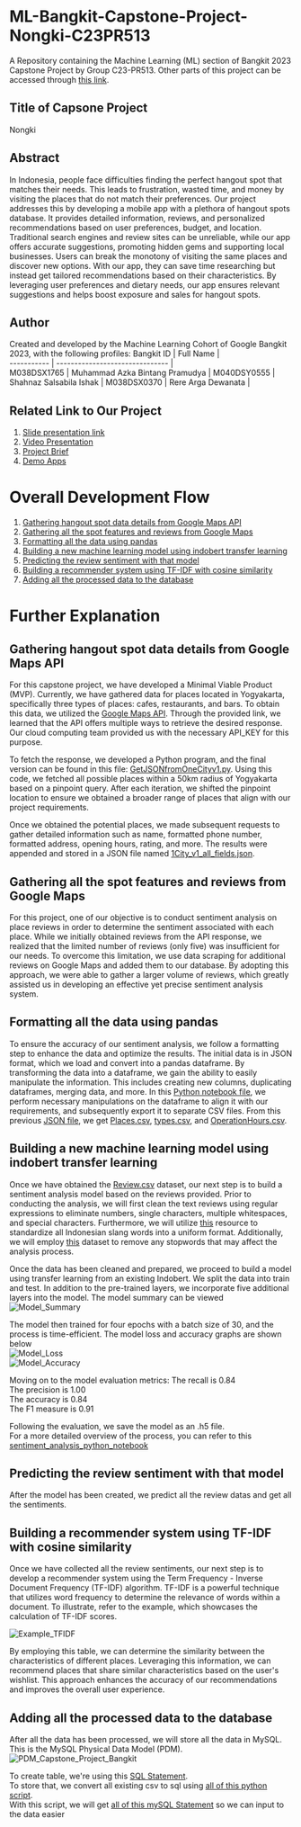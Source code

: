 # ML-Bangkit-Capstone-Project-Nongki-C23PR513
A Repository containing the Machine Learning (ML) section of Bangkit 2023 Capstone Project by Group C23-PR513. Other parts of this project can be accessed through [this link](https://github.com/argadewanata/C23-PR513_Mid-Checkpoint).  

## Title of Capsone Project 
Nongki

## Abstract
In Indonesia, people face difficulties finding the perfect hangout spot that matches their needs. This leads to frustration, wasted time, and money by visiting the places that do not match their preferences. Our project addresses this by developing a mobile app with a plethora of hangout spots database. It provides detailed information, reviews, and personalized recommendations based on user preferences, budget, and location. Traditional search engines and review sites can be unreliable, while our app offers accurate suggestions, promoting hidden gems and supporting local businesses. Users can break the monotony of visiting the same places and discover new options. With our app, they can save time researching but instead get tailored recommendations based on their characteristics. By leveraging user preferences and dietary needs, our app ensures relevant suggestions and helps boost exposure and sales for hangout spots.

## Author
Created and developed by the Machine Learning Cohort of Google Bangkit 2023, with the following profiles:
Bangkit ID  | Full Name                       |                
----------- | ------------------------------- |               
M038DSX1765 | Muhammad Azka Bintang Pramudya  | 
M040DSY0555 | Shahnaz Salsabila Ishak         |
M038DSX0370 | Rere Arga Dewanata              |

## Related Link to Our Project
1. [Slide presentation link](https://www.canva.com/design/DAFlzSyG0OM/UzO5bba6TuWcpynpdTvZGg/edit?utm_content=DAFlzSyG0OM&utm_campaign=designshare&utm_medium=link2&utm_source=sharebutton)
2. [Video Presentation](https://youtu.be/SKhmMks5kag)
3. [Project Brief](https://docs.google.com/document/d/1WBYCNjmgmEvCtbIrnKq-Q-XFo5L7woNx/edit?usp=sharing&ouid=113117300709765044885&rtpof=true&sd=true)
4. [Demo Apps](https://drive.google.com/file/d/1b7-apcgAvGetBgnD-sEjVhCUBSs2-vAa/view?usp=sharing)

# Overall Development Flow 
1. [Gathering hangout spot data details from Google Maps API](#gathering-hangout-spot-data-details-from-google-maps-api)  
2. [Gathering all the spot features and reviews from Google Maps](#gathering-all-the-spot-features-and-reviews-from-google-maps)  
3. [Formatting all the data using pandas](#formatting-all-the-data-using-pandas)  
4. [Building a new machine learning model using indobert transfer learning](#building-a-new-machine-learning-model-using-indobert-transfer-learning)  
5. [Predicting the review sentiment with that model](#predicting-the-review-sentiment-with-that-model) 
6. [Building a recommender system using TF-IDF with cosine similarity](#building-a-recommender-system-using-tf-idf-with-cosine-similarity)
7. [Adding all the processed data to the database](#adding-all-the-processed-data-to-the-database)

# Further Explanation
## Gathering hangout spot data details from Google Maps API
For this capstone project, we have developed a Minimal Viable Product (MVP). Currently, we have gathered data for places located in Yogyakarta, specifically three types of places: cafes, restaurants, and bars. To obtain this data, we utilized the [Google Maps API](https://developers.google.com/maps/documentation/places/web-service/details). Through the provided link, we learned that the API offers multiple ways to retrieve the desired response. Our cloud computing team provided us with the necessary API_KEY for this purpose. 

To fetch the response, we developed a Python program, and the final version can be found in this file: [GetJSONfromOneCityv1.py](https://github.com/argadewanata/ML-Bangkit-Capstone-Project/blob/main/GetData/GetJSONfromAPI/GetJSONfromOneCityV1.py). Using this code, we fetched all possible places within a 50km radius of Yogyakarta based on a pinpoint query. After each iteration, we shifted the pinpoint location to ensure we obtained a broader range of places that align with our project requirements.

Once we obtained the potential places, we made subsequent requests to gather detailed information such as name, formatted phone number, formatted address, opening hours, rating, and more. The results were appended and stored in a JSON file named [1City_v1_all_fields.json](https://github.com/argadewanata/ML-Bangkit-Capstone-Project/blob/main/GetData/JSON_Response/1City_v1_all_fields.json).

## Gathering all the spot features and reviews from Google Maps 
For this project, one of our objective is to conduct sentiment analysis on place reviews in order to determine the sentiment associated with each place. While we initially obtained reviews from the API response, we realized that the limited number of reviews (only five) was insufficient for our needs. To overcome this limitation, we use data scraping for additional reviews on Google Maps and added them to our database. By adopting this approach, we were able to gather a larger volume of reviews, which greatly assisted us in developing an effective yet precise sentiment analysis system.

## Formatting all the data using pandas
To ensure the accuracy of our sentiment analysis, we follow a formatting step to enhance the data and optimize the results. The initial data is in JSON format, which we load and convert into a pandas dataframe. By transforming the data into a dataframe, we gain the ability to easily manipulate the information. This includes creating new columns, duplicating dataframes, merging data, and more. In this [Python notebook file](https://github.com/argadewanata/ML-Bangkit-Capstone-Project/blob/main/Data%20Cleaning/Revision%202/Cleaning_data_03_revised.ipynb), we perform necessary manipulations on the dataframe to align it with our requirements, and subsequently export it to separate CSV files. From this previous [JSON file](https://github.com/argadewanata/ML-Bangkit-Capstone-Project/blob/main/GetData/JSON_Response/1City_v1_all_fields.json), we get [Places.csv](https://github.com/argadewanata/ML-Bangkit-Capstone-Project/blob/main/Database/CSV/Places.csv), [types.csv](https://github.com/argadewanata/ML-Bangkit-Capstone-Project/blob/main/Database/CSV/types.csv), and [OperationHours.csv](https://github.com/argadewanata/ML-Bangkit-Capstone-Project/blob/main/Database/CSV/OperationHours.csv).

## Building a new machine learning model using indobert transfer learning
Once we have obtained the [Review.csv](https://github.com/argadewanata/ML-Bangkit-Capstone-Project/blob/main/Sentiment%20Analysis/cleaned.csv) dataset, our next step is to build a sentiment analysis model based on the reviews provided. Prior to conducting the analysis, we will first clean the text reviews using regular expressions to eliminate numbers, single characters, multiple whitespaces, and special characters. Furthermore, we will utilize [this](https://github.com/argadewanata/ML-Bangkit-Capstone-Project/blob/main/Sentiment%20Analysis/new_kamusalay.csv) resource to standardize all Indonesian slang words into a uniform format. Additionally, we will employ [this](https://github.com/argadewanata/ML-Bangkit-Capstone-Project/blob/main/Sentiment%20Analysis/stopwordbahasa.csv) dataset to remove any stopwords that may affect the analysis process.

Once the data has been cleaned and prepared, we proceed to build a model using transfer learning from an existing Indobert. We split the data into train and test. In addition to the pre-trained layers, we incorporate five additional layers into the model. The model summary can be viewed   
![Model_Summary](https://github.com/argadewanata/ML-Bangkit-Capstone-Project/assets/70679432/78808a90-bcef-45b3-b651-69b330097095)  

The model then trained for four epochs with a batch size of 30, and the process is time-efficient. The model loss and accuracy graphs are shown below  
![Model_Loss](https://github.com/argadewanata/ML-Bangkit-Capstone-Project/assets/70679432/4f2091f1-b90e-4438-98f2-c512b8adf93f)  
![Model_Accuracy](https://github.com/argadewanata/ML-Bangkit-Capstone-Project/assets/70679432/bbf51ffc-b2a4-4251-8012-fc37703d8e30)    

Moving on to the model evaluation metrics: 
The recall is 0.84  
The precision is 1.00  
The accuracy is 0.84  
The F1 measure is 0.91    

Following the evaluation, we save the model as an .h5 file.   
For a more detailed overview of the process, you can refer to this [sentiment_analysis_python_notebook](https://github.com/argadewanata/ML-Bangkit-Capstone-Project/blob/main/Sentiment%20Analysis/SentimentAnalysis.ipynb)

## Predicting the review sentiment with that model
After the model has been created, we predict all the review datas and get all the sentiments.

## Building a recommender system using TF-IDF with cosine similarity
Once we have collected all the review sentiments, our next step is to develop a recommender system using the Term Frequency - Inverse Document Frequency (TF-IDF) algorithm. TF-IDF is a powerful technique that utilizes word frequency to determine the relevance of words within a document. To illustrate, refer to the example, which showcases the calculation of TF-IDF scores.

![Example_TFIDF](https://github.com/argadewanata/ML-Bangkit-Capstone-Project/assets/70679432/6fe55b0d-19f9-485b-8ae4-d2c3354990b8)

By employing this table, we can determine the similarity between the characteristics of different places. Leveraging this information, we can recommend places that share similar characteristics based on the user's wishlist. This approach enhances the accuracy of our recommendations and improves the overall user experience.

## Adding all the processed data to the database  
After all the data has been processed, we will store all the data in MySQL. This is the MySQL Physical Data Model (PDM).
![PDM_Capstone_Project_Bangkit](https://github.com/argadewanata/ML-Bangkit-Capstone-Project/assets/70679432/82fa5503-355f-49d4-8a4d-45daa958da04)  

To create table, we're using this [SQL Statement](https://github.com/argadewanata/ML-Bangkit-Capstone-Project/blob/main/Database/SQL/CreateTable.sql).  
To store that, we convert all existing csv to sql using [all of this python script](https://github.com/argadewanata/ML-Bangkit-Capstone-Project/tree/main/Database/PythonCSVConverterToSQL).   
With this script, we will get [all of this mySQL Statement](https://github.com/argadewanata/ML-Bangkit-Capstone-Project/tree/main/Database/SQL) so we can input to the data easier
